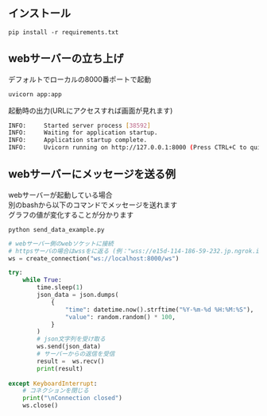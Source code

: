## インストール

```
pip install -r requirements.txt
```

## webサーバーの立ち上げ

デフォルトでローカルの8000番ポートで起動
```sh
uvicorn app:app
```

起動時の出力(URLにアクセスすれば画面が見れます)
```sh
INFO:     Started server process [38592]
INFO:     Waiting for application startup.
INFO:     Application startup complete.
INFO:     Uvicorn running on http://127.0.0.1:8000 (Press CTRL+C to quit)
```

## webサーバーにメッセージを送る例
webサーバーが起動している場合  
別のbashから以下のコマンドでメッセージを送れます  
グラフの値が変化することが分かります
```
python send_data_example.py
```

```python
# webサーバー側のwebソケットに接続
# httpsサーバの場合はwssをに返る (例："wss://e15d-114-186-59-232.jp.ngrok.io/ws")
ws = create_connection("ws://localhost:8000/ws")

try:
    while True:
        time.sleep(1)
        json_data = json.dumps(
            {
                "time": datetime.now().strftime("%Y-%m-%d %H:%M:%S"),
                "value": random.random() * 100,
            }
        )
        # json文字列を受け取る
        ws.send(json_data)
        # サーバーからの返信を受信
        result =  ws.recv()
        print(result)
        
except KeyboardInterrupt:
    # コネクションを閉じる
    print("\nConnection closed")
    ws.close()
```


